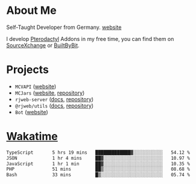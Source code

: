# About Me

Self-Taught Developer from Germany. [website](https://rjansen.dev)

I develop [Pterodactyl](https://pterodactyl.io) Addons in my free time, you can find
them on [SourceXchange](https://www.sourcexchange.net/teams/356/profile) or [BuiltByBit](https://builtbybit.com/search/3078009).

# Projects

- `MCVAPI` ([website](https://versions.mcjars.app))
- `MCJars` ([website](https://mcjars.app), [repository](https://github.com/0x7d8/mcjar))
- `rjweb-server` ([docs](https://server.rjweb.dev), [repository](https://github.com/0x7d8/NPM_WEB-SERVER))
- `@rjweb/utils` ([docs](https://utils.rjweb.dev), [repository](https://github.com/0x7d8/rjweb-utils))
- `Bot` ([website](https://bot.rjns.dev))

# [Wakatime](https://wakatime.com/@0x7d8)

<!--START_SECTION:waka-->

```txt
TypeScript       5 hrs 19 mins   █████████████▓░░░░░░░░░░░   54.12 %
JSON             1 hr 4 mins     ██▓░░░░░░░░░░░░░░░░░░░░░░   10.97 %
JavaScript       1 hr 1 min      ██▓░░░░░░░░░░░░░░░░░░░░░░   10.35 %
PHP              51 mins         ██▒░░░░░░░░░░░░░░░░░░░░░░   08.68 %
Bash             33 mins         █▒░░░░░░░░░░░░░░░░░░░░░░░   05.74 %
```

<!--END_SECTION:waka-->
